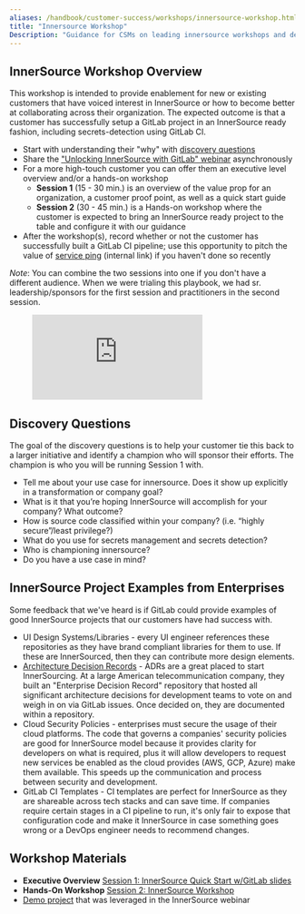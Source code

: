 ```yaml
---
aliases: /handbook/customer-success/workshops/innersource-workshop.html
title: "Innersource Workshop"
Description: "Guidance for CSMs on leading innersource workshops and deep-dives."
---
```








## InnerSource Workshop Overview

This workshop is intended to provide enablement for new or existing customers that have voiced interest in InnerSource or how to become better at collaborating across their organization. The expected outcome is that a customer has successfully setup a GitLab project in an InnerSource ready fashion, including secrets-detection using GitLab CI.

- Start with understanding their "why" with [discovery questions](#discovery-questions)
- Share the ["Unlocking InnerSource with GitLab" webinar](https://www.youtube.com/watch?v=ZS1mCpBHXaI) asynchronously
- For a more high-touch customer you can offer them an executive level overview and/or a hands-on workshop
  - **Session 1** (15 - 30 min.) is an overview of the value prop for an organization, a customer proof point, as well as a quick start guide
  - **Session 2** (30 - 45 min.) is a Hands-on workshop where the customer is expected to bring an InnerSource ready project to the table and configure it with our guidance
- After the workshop(s), record whether or not the customer has successfully built a GitLab CI pipeline; use this opportunity to pitch the value of [service ping](https://docs.google.com/presentation/d/1d28buwnzM4xKADU1OC6dU6HXd3KqBurG_tIEag7BJMw/edit#slide=id.g10928a67270_0_636) (internal link) if you haven't done so recently

*Note*: You can combine the two sessions into one if you don't have a different audience. When we were trialing this playbook, we had sr. leadership/sponsors for the first session and practitioners in the second session.

<figure class="video_container">
  <iframe src="https://www.youtube.com/embed/ZS1mCpBHXaI" frameborder="0" allowfullscreen="true"> </iframe>
</figure>

## Discovery Questions

The goal of the discovery questions is to help your customer tie this back to a larger initiative and identify a champion who will sponsor their efforts. The champion is who you will be running Session 1 with.

- Tell me about your use case for innersource. Does it show up explicitly in a transformation or company goal?
- What is it that you’re hoping InnerSource will accomplish for your company? What outcome?
- How is source code classified within your company? (i.e. “highly secure”/least privilege?)
- What do you use for secrets management and secrets detection?
- Who is championing innersource?
- Do you have a use case in mind?

## InnerSource Project Examples from Enterprises

Some feedback that we've heard is if GitLab could provide examples of good InnerSource projects that our customers have had success with.

- UI Design Systems/Libraries - every UI engineer references these repositories as they have brand compliant libraries for them to use. If these are InnerSourced, then they can contribute more design elements.
- [Architecture Decision Records](https://adr.github.io/) - ADRs are a great placed to start InnerSourcing. At a large American telecommunication company, they built an "Enterprise Decision Record" repository that hosted all significant architecture decisions for development teams to vote on and weigh in on via GitLab issues. Once decided on, they are documented within a repository.
- Cloud Security Policies - enterprises must secure the usage of their cloud platforms. The code that governs a companies' security policies are good for InnerSource model because it provides clarity for developers on what is required, plus it will allow developers to request new services be enabled as the cloud provides (AWS, GCP, Azure) make them available. This speeds up the communication and process between security and development.
- GitLab CI Templates - CI templates are perfect for InnerSource as they are shareable across tech stacks and can save time. If companies require certain stages in a CI pipeline to run, it's only fair to expose that configuration code and make it InnerSource in case something goes wrong or a DevOps engineer needs to recommend changes.

## Workshop Materials

- **Executive Overview** [Session 1: InnerSource Quick Start w/GitLab slides](https://docs.google.com/presentation/d/1O_MBH5_NHfKvDcWrdaHx_tmfUWWRkc3xnvMBWdikwIA/edit#slide=id.gcb47225958_0_1126)
- **Hands-On Workshop** [Session 2: InnerSource Workshop](https://docs.google.com/presentation/d/1PauUr2hczbWNb7D5xvEGkMo5h4w1KGORnE2thgYiQZg/edit#slide=id.gfd8e70f97a_0_295)
- [Demo project](https://cs.gitlabdemo.cloud/innersource/demo) that was leveraged in the InnerSource webinar

